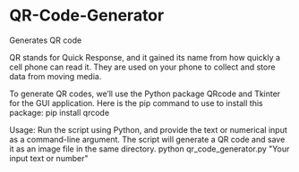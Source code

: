 # QR-Code-Generator
Generates QR code

QR stands for Quick Response, and it gained its name from how quickly a cell phone can read it. They are used on your phone to collect and store data from moving media.

To generate QR codes, we’ll use the Python package QRcode and Tkinter for the GUI application. Here is the pip command to use to install this package:
pip install qrcode

Usage:
Run the script using Python, and provide the text or numerical input as a command-line argument. The script will generate a QR code and save it as an image file in the same directory.
python qr_code_generator.py "Your input text or number"
